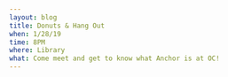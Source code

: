 ```yaml
---
layout: blog
title: Donuts & Hang Out
when: 1/28/19
time: 8PM
where: Library
what: Come meet and get to know what Anchor is at OC!
---
```


